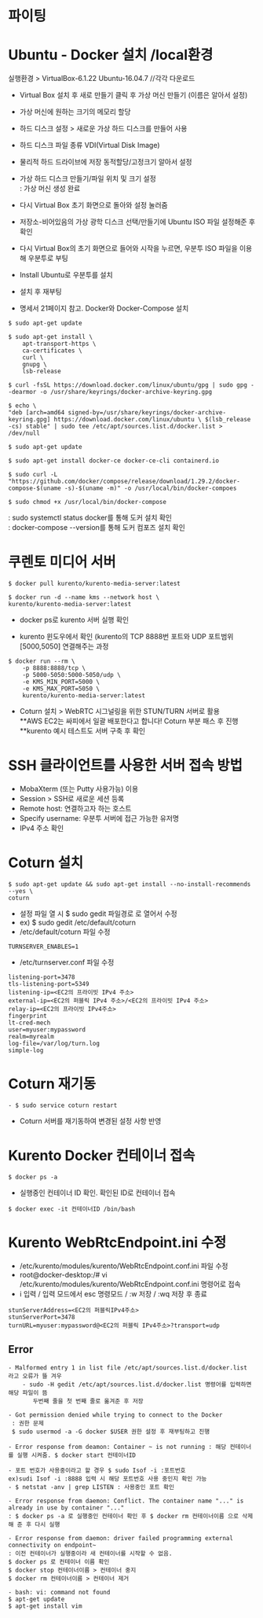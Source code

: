 # 파이팅

# Ubuntu - Docker 설치 /local환경
실행환경 > VirtualBox-6.1.22 Ubuntu-16.04.7 //각각 다운로드  
- Virtual Box 설치 후 새로 만들기 클릭 후 가상 머신 만들기 (이름은 알아서 설정)  
- 가상 머신에 원하는 크기의 메모리 할당  
- 하드 디스크 설정 > 새로운 가상 하드 디스크를 만들어 사용  
- 하드 디스크 파일 종류 VDI(Virtual Disk Image)  
- 물리적 하드 드라이브에 저장 동적할당/고정크기 알아서 설정  
- 가상 하드 디스크 만들기/파일 위치 및 크기 설정  
: 가상 머신 생성 완료  


- 다시 Virtual Box 초기 화면으로 돌아와 설정 눌러줌  
- 저장소-비어있음의 가상 광학 디스크 선택/만들기에 Ubuntu ISO 파일 설정해준 후 확인  
- 다시 Virtual Box의 초기 화면으로 들어와 시작을 누르면, 우분투 ISO 파일을 이용해 우분투로 부팅  
- Install Ubuntu로 우분투를 설치
- 설치 후 재부팅  
- 명세서 21페이지 참고. Docker와 Docker-Compose 설치    

```
$ sudo apt-get update  

$ sudo apt-get install \  
	apt-transport-https \  
	ca-certificates \  
	curl \  
 	gnupg \  
	lsb-release  
	
$ curl -fsSL https://download.docker.com/linux/ubuntu/gpg | sudo gpg --dearmor -o /usr/share/keyrings/docker-archive-keyring.gpg  

$ echo \  
"deb [arch=amd64 signed-by=/usr/share/keyrings/docker-archive-keyring.gpg] https://download.docker.com/linux/ubuntu \ $(lsb_release -cs) stable" | sudo tee /etc/apt/sources.list.d/docker.list > /dev/null 
 
$ sudo apt-get update  

$ sudo apt-get install docker-ce docker-ce-cli containerd.io  

$ sudo curl -L "https://github.com/docker/compose/release/download/1.29.2/docker-compose-$(uname -s)-$(uname -m)" -o /usr/local/bin/docker-compoes  

$ sudo chmod +x /usr/local/bin/docker-compose  
```
: sudo systemctl status docker를 통해 도커 설치 확인  
: docker-compose --version를 통해 도커 컴포즈 설치 확인  


# 쿠렌토 미디어 서버
```
$ docker pull kurento/kurento-media-server:latest

$ docker run -d --name kms --network host \
kurento/kurento-media-server:latest
```
- docker ps로 kurento 서버 실행 확인  


- kurento 윈도우에서 확인  (kurento의 TCP 8888번 포트와 UDP 포트범위[5000,5050] 연결해주는 과정


```
$ docker run --rm \
	-p 8888:8888/tcp \
	-p 5000-5050:5000-5050/udp \
	-e KMS_MIN_PORT=5000 \
	-e KMS_MAX_PORT=5050 \
	kurento/kurento-media-server:latest
```

- Coturn 설치 > WebRTC 시그널링을 위한 STUN/TURN 서버로 활용  
**AWS EC2는 싸피에서 일괄 배포한다고 합니다! Coturn 부분 패스 후 진행  
**kurento 예시 테스트도 서버 구축 후 확인




# SSH 클라이언트를 사용한 서버 접속 방법
- MobaXterm (또는 Putty 사용가능) 이용  
- Session > SSH로 새로운 세션 등록  
- Remote host: 연결하고자 하는 호스트  
- Specify username: 우분투 서버에 접근 가능한 유저명  
- IPv4 주소 확인


# Coturn 설치
```
$ sudo apt-get update && sudo apt-get install --no-install-recommends --yes \
coturn
```
- 설정 파일 열 시 $ sudo gedit 파일경로 로 열어서 수정   
- ex) $ sudo gedit /etc/default/coturn  
- /etc/default/coturn 파일 수정   

```
TURNSERVER_ENABLES=1
```

- /etc/turnserver.conf 파일 수정   

```
listening-port=3478
tls-listening-port=5349
listening-ip=<EC2의 프라이빗 IPv4 주소>
external-ip=<EC2의 퍼블릭 IPv4 주소>/<EC2의 프라이빗 IPv4 주소>
relay-ip=<EC2의 프라이빗 IPv4주소>
fingerprint
lt-cred-mech
user=myuser:mypassword
realm=myrealm
log-file=/var/log/turn.log
simple-log
```

# Coturn 재기동
```
- $ sudo service coturn restart
```
- Coturn 서버를 재기동하여 변경된 설정 사항 반영  


# Kurento Docker 컨테이너 접속
```
$ docker ps -a
```
- 실행중인 컨테이너 ID 확인. 확인된 ID로 컨테이너 접속  

```
$ docker exec -it 컨테이너ID /bin/bash
```


# Kurento WebRtcEndpoint.ini 수정
- /etc/kurento/modules/kurento/WebRtcEndpoint.conf.ini 파일 수정  
- root@docker-desktop:/# vi /etc/kurento/modules/kurento/WebRtcEndpoint.conf.ini 명령어로 접속  
- i 입력 / 입력 모드에서 esc 명령모드 / :w 저장 / :wq 저장 후 종료  

```
stunServerAddress=<EC2의 퍼블릭IPv4주소>
stunServerPort=3478
turnURL=myuser:mypassword@<EC2의 퍼블릭 IPv4주소>?transport=udp
```



## Error
```
- Malformed entry 1 in list file /etc/apt/sources.list.d/docker.list 라고 오류가 뜰 겨우  
	- sudo -H gedit /etc/apt/sources.list.d/docker.list 명령어를 입력하면 해당 파일이 뜸  
	   두번째 줄을 첫 번째 줄로 옮겨준 후 저장
```
```
- Got permission denied while trying to connect to the Docker
 : 권한 문제 
 $ sudo usermod -a -G docker $USER 권한 설정 후 재부팅하고 진행
```
```
- Error response from deamon: Container ~ is not running : 해당 컨테이너를 실행 시켜줌. $ docker start 컨테이너ID
```
```
- 포트 번호가 사용중이라고 할 경우 $ sudo Isof -i :포트번호 
ex)sudi Isof -i :8888 입력 시 해당 포트번호 사용 중인지 확인 가능  
- $ netstat -anv | grep LISTEN : 사용중인 포트 확인
```
```
- Error response from daemon: Conflict. The container name "..." is already in use by container "..." 
: $ docker ps -a 로 실행중인 컨테이너 확인 후 $ docker rm 컨테이너이름 으로 삭제해 준 후 다시 실행
```
```
- Error response from daemon: driver failed programming external connectivity on endpoint~ 
: 이전 컨테이너가 실행중이라 새 컨테이너를 시작할 수 없음. 
$ docker ps 로 컨테이너 이름 확인 
$ docker stop 컨테이너이름 > 컨테이너 중지
$ docker rm 컨테이너이름 > 컨테이너 제거
```
```
- bash: vi: command not found
$ apt-get update
$ apt-get install vim

```
